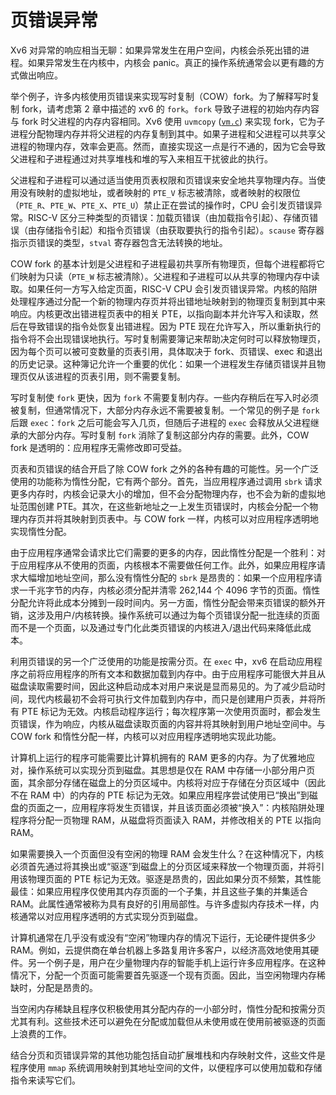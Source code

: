 # 页错误异常

Xv6 对异常的响应相当无聊：如果异常发生在用户空间，内核会杀死出错的进程。如果异常发生在内核中，内核会 panic。真正的操作系统通常会以更有趣的方式做出响应。

举个例子，许多内核使用页错误来实现写时复制（COW）fork。为了解释写时复制 fork，请考虑第 2 章中描述的 xv6 的 `fork`。`fork` 导致子进程的初始内存内容与 fork 时父进程的内存内容相同。Xv6 使用 `uvmcopy` ([`vm.c`](../../../xv6-riscv/kernel/vm.c)) 来实现 fork，它为子进程分配物理内存并将父进程的内存复制到其中。如果子进程和父进程可以共享父进程的物理内存，效率会更高。然而，直接实现这一点是行不通的，因为它会导致父进程和子进程通过对共享堆栈和堆的写入来相互干扰彼此的执行。

父进程和子进程可以通过适当使用页表权限和页错误来安全地共享物理内存。当使用没有映射的虚拟地址，或者映射的 `PTE_V` 标志被清除，或者映射的权限位（`PTE_R`、`PTE_W`、`PTE_X`、`PTE_U`）禁止正在尝试的操作时，CPU 会引发页错误异常。RISC-V 区分三种类型的页错误：加载页错误（由加载指令引起）、存储页错误（由存储指令引起）和指令页错误（由获取要执行的指令引起）。`scause` 寄存器指示页错误的类型，`stval` 寄存器包含无法转换的地址。

COW fork 的基本计划是父进程和子进程最初共享所有物理页，但每个进程都将它们映射为只读（`PTE_W` 标志被清除）。父进程和子进程可以从共享的物理内存中读取。如果任何一方写入给定页面，RISC-V CPU 会引发页错误异常。内核的陷阱处理程序通过分配一个新的物理内存页并将出错地址映射到的物理页复制到其中来响应。内核更改出错进程页表中的相关 PTE，以指向副本并允许写入和读取，然后在导致错误的指令处恢复出错进程。因为 PTE 现在允许写入，所以重新执行的指令将不会出现错误地执行。写时复制需要簿记来帮助决定何时可以释放物理页，因为每个页可以被可变数量的页表引用，具体取决于 fork、页错误、exec 和退出的历史记录。这种簿记允许一个重要的优化：如果一个进程发生存储页错误并且物理页仅从该进程的页表引用，则不需要复制。

写时复制使 `fork` 更快，因为 `fork` 不需要复制内存。一些内存稍后在写入时必须被复制，但通常情况下，大部分内存永远不需要被复制。一个常见的例子是 `fork` 后跟 `exec`：`fork` 之后可能会写入几页，但随后子进程的 `exec` 会释放从父进程继承的大部分内存。写时复制 `fork` 消除了复制这部分内存的需要。此外，COW fork 是透明的：应用程序无需修改即可受益。

页表和页错误的结合开启了除 COW fork 之外的各种有趣的可能性。另一个广泛使用的功能称为惰性分配，它有两个部分。首先，当应用程序通过调用 `sbrk` 请求更多内存时，内核会记录大小的增加，但不会分配物理内存，也不会为新的虚拟地址范围创建 PTE。其次，在这些新地址之一上发生页错误时，内核会分配一个物理内存页并将其映射到页表中。与 COW fork 一样，内核可以对应用程序透明地实现惰性分配。

由于应用程序通常会请求比它们需要的更多的内存，因此惰性分配是一个胜利：对于应用程序从不使用的页面，内核根本不需要做任何工作。此外，如果应用程序请求大幅增加地址空间，那么没有惰性分配的 `sbrk` 是昂贵的：如果一个应用程序请求一千兆字节的内存，内核必须分配并清零 262,144 个 4096 字节的页面。惰性分配允许将此成本分摊到一段时间内。另一方面，惰性分配会带来页错误的额外开销，这涉及用户/内核转换。操作系统可以通过为每个页错误分配一批连续的页面而不是一个页面，以及通过专门化此类页错误的内核进入/退出代码来降低此成本。

利用页错误的另一个广泛使用的功能是按需分页。在 `exec` 中，xv6 在启动应用程序之前将应用程序的所有文本和数据加载到内存中。由于应用程序可能很大并且从磁盘读取需要时间，因此这种启动成本对用户来说是显而易见的。为了减少启动时间，现代内核最初不会将可执行文件加载到内存中，而只是创建用户页表，并将所有 PTE 标记为无效。内核启动程序运行；每次程序第一次使用页面时，都会发生页错误，作为响应，内核从磁盘读取页面的内容并将其映射到用户地址空间中。与 COW fork 和惰性分配一样，内核可以对应用程序透明地实现此功能。

计算机上运行的程序可能需要比计算机拥有的 RAM 更多的内存。为了优雅地应对，操作系统可以实现分页到磁盘。其思想是仅在 RAM 中存储一小部分用户页面，其余部分存储在磁盘上的分页区域中。内核将对应于存储在分页区域中（因此不在 RAM 中）的内存的 PTE 标记为无效。如果应用程序尝试使用已“换出”到磁盘的页面之一，应用程序将发生页错误，并且该页面必须被“换入”：内核陷阱处理程序将分配一页物理 RAM，从磁盘将页面读入 RAM，并修改相关的 PTE 以指向 RAM。

如果需要换入一个页面但没有空闲的物理 RAM 会发生什么？在这种情况下，内核必须首先通过将其换出或“驱逐”到磁盘上的分页区域来释放一个物理页面，并将引用该物理页面的 PTE 标记为无效。驱逐是昂贵的，因此如果分页不频繁，其性能最佳：如果应用程序仅使用其内存页面的一个子集，并且这些子集的并集适合 RAM。此属性通常被称为具有良好的引用局部性。与许多虚拟内存技术一样，内核通常以对应用程序透明的方式实现分页到磁盘。

计算机通常在几乎没有或没有“空闲”物理内存的情况下运行，无论硬件提供多少 RAM。例如，云提供商在单台机器上多路复用许多客户，以经济高效地使用其硬件。另一个例子是，用户在少量物理内存的智能手机上运行许多应用程序。在这种情况下，分配一个页面可能需要首先驱逐一个现有页面。因此，当空闲物理内存稀缺时，分配是昂贵的。

当空闲内存稀缺且程序仅积极使用其分配内存的一小部分时，惰性分配和按需分页尤其有利。这些技术还可以避免在分配或加载但从未使用或在使用前被驱逐的页面上浪费的工作。

结合分页和页错误异常的其他功能包括自动扩展堆栈和内存映射文件，这些文件是程序使用 `mmap` 系统调用映射到其地址空间的文件，以便程序可以使用加载和存储指令来读写它们。